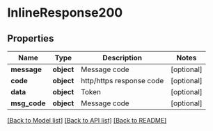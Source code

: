 # InlineResponse200

## Properties
Name | Type | Description | Notes
------------ | ------------- | ------------- | -------------
**message** | **object** | Message code | [optional] 
**code** | **object** | http/https response code | [optional] 
**data** | **object** | Token | [optional] 
**msg_code** | **object** | Message code | [optional] 

[[Back to Model list]](../README.md#documentation-for-models) [[Back to API list]](../README.md#documentation-for-api-endpoints) [[Back to README]](../README.md)

